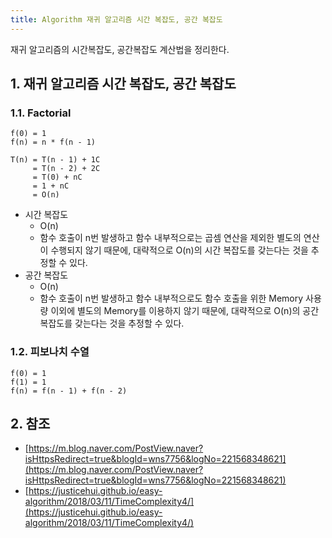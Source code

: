 ```yaml
---
title: Algorithm 재귀 알고리즘 시간 복잡도, 공간 복잡도
---
```


재귀 알고리즘의 시간복잡도, 공간복잡도 계산법을 정리한다.

## 1. 재귀 알고리즘 시간 복잡도, 공간 복잡도

### 1.1. Factorial

``` {caption="[Function 1] Factorial"}
f(0) = 1
f(n) = n * f(n - 1) 
```

``` {caption="[Explanation 1] Factorial 시간 복잡도"}
T(n) = T(n - 1) + 1C
     = T(n - 2) + 2C
     = T(0) + nC
     = 1 + nC
     = O(n)
```

* 시간 복잡도
  * O(n)
  * 함수 호출이 n번 발생하고 함수 내부적으로는 곱셈 연산을 제외한 별도의 연산이 수행되지 않기 때문에, 대략적으로 O(n)의 시간 복잡도를 갖는다는 것을 추정할 수 있다.
* 공간 복잡도
  * O(n)
  * 함수 호출이 n번 발생하고 함수 내부적으로도 함수 호출을 위한 Memory 사용량 이외에 별도의 Memory를  이용하지 않기 때문에, 대략적으로 O(n)의 공간 복잡도를 갖는다는 것을 추정할 수 있다.

### 1.2. 피보나치 수열


``` {caption="[Function 2] 피보나치 수열"}
f(0) = 1
f(1) = 1
f(n) = f(n - 1) + f(n - 2)
```

## 2. 참조

* [https://m.blog.naver.com/PostView.naver?isHttpsRedirect=true&blogId=wns7756&logNo=221568348621](https://m.blog.naver.com/PostView.naver?isHttpsRedirect=true&blogId=wns7756&logNo=221568348621)
* [https://justicehui.github.io/easy-algorithm/2018/03/11/TimeComplexity4/](https://justicehui.github.io/easy-algorithm/2018/03/11/TimeComplexity4/)